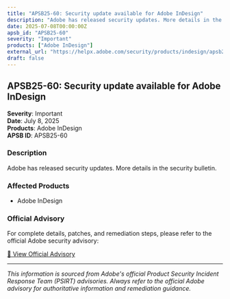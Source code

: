 ```yaml
---
title: "APSB25-60: Security update available for Adobe InDesign"
description: "Adobe has released security updates. More details in the security bulletin."
date: 2025-07-08T00:00:00Z
apsb_id: "APSB25-60"
severity: "Important"
products: ["Adobe InDesign"]
external_url: "https://helpx.adobe.com/security/products/indesign/apsb25-60.html"
draft: false
---
```


## APSB25-60: Security update available for Adobe InDesign

**Severity**: Important  
**Date**: July 8, 2025  
**Products**: Adobe InDesign  
**APSB ID**: APSB25-60

### Description

Adobe has released security updates. More details in the security bulletin.

### Affected Products

- Adobe InDesign


### Official Advisory

For complete details, patches, and remediation steps, please refer to the official Adobe security advisory:

[🔗 View Official Advisory](https://helpx.adobe.com/security/products/indesign/apsb25-60.html)

---

*This information is sourced from Adobe's official Product Security Incident Response Team (PSIRT) advisories. Always refer to the official Adobe advisory for authoritative information and remediation guidance.*
